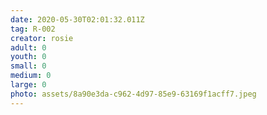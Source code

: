 ```yaml
---
date: 2020-05-30T02:01:32.011Z
tag: R-002
creator: rosie
adult: 0
youth: 0
small: 0
medium: 0
large: 0
photo: assets/8a90e3da-c962-4d97-85e9-63169f1acff7.jpeg
---
```

